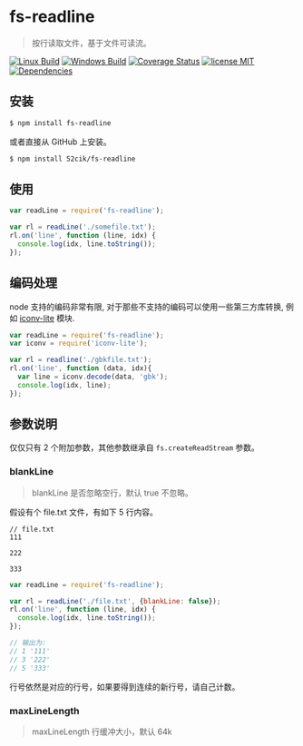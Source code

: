 # fs-readline

> 按行读取文件，基于文件可读流。

  [![Linux Build][travis-image]][travis-url] 
  [![Windows Build][appveyor-image]][appveyor-url] 
  [![Coverage Status][coveralls-image]][coveralls-url]
  [![license MIT][license-image]][license-url]
  [![Dependencies][dependencies-image]][dependencies-url]


## 安装

``` sh
$ npm install fs-readline
```

或者直接从 GitHub 上安装。

``` sh
$ npm install 52cik/fs-readline
```


## 使用

``` js
var readLine = require('fs-readline');

var rl = readLine('./somefile.txt');
rl.on('line', function (line, idx) {
  console.log(idx, line.toString());
});
```


## 编码处理

node 支持的编码非常有限, 对于那些不支持的编码可以使用一些第三方库转换, 例如 [iconv-lite][iconv-lite] 模块.

``` js
var readLine = require('fs-readline');
var iconv = require('iconv-lite');

var rl = readline('./gbkfile.txt');
rl.on('line', function (data, idx){
  var line = iconv.decode(data, 'gbk');
  console.log(idx, line);
});
```


## 参数说明

仅仅只有 2 个附加参数，其他参数继承自 `fs.createReadStream` 参数。


### blankLine

> blankLine 是否忽略空行，默认 true 不忽略。

假设有个 file.txt 文件，有如下 5 行内容。

```
// file.txt
111

222

333
```

``` js
var readLine = require('fs-readline');

var rl = readLine('./file.txt', {blankLine: false});
rl.on('line', function (line, idx) {
  console.log(idx, line.toString());
});

// 输出为:
// 1 '111'
// 3 '222'
// 5 '333'
```

行号依然是对应的行号，如果要得到连续的新行号，请自己计数。


### maxLineLength

> maxLineLength 行缓冲大小，默认 64k



[iconv-lite]: https://github.com/ashtuchkin/iconv-lite

[travis-url]: https://travis-ci.org/52cik/fs-readline
[travis-image]: https://img.shields.io/travis/52cik/fs-readline/master.svg?label=linux

[appveyor-url]: https://ci.appveyor.com/project/52cik/fs-readline
[appveyor-image]: https://img.shields.io/appveyor/ci/52cik/fs-readline/master.svg?label=windows

[coveralls-url]: https://coveralls.io/github/52cik/fs-readline?branch=master
[coveralls-image]: https://coveralls.io/repos/52cik/fs-readline/badge.svg?branch=master&service=github

[license-url]: https://opensource.org/licenses/MIT
[license-image]: https://img.shields.io/badge/license-MIT-blue.svg

[dependencies-url]: https://david-dm.org/52cik/fs-readline
[dependencies-image]: https://img.shields.io/david/52cik/fs-readline.svg?style=flat
